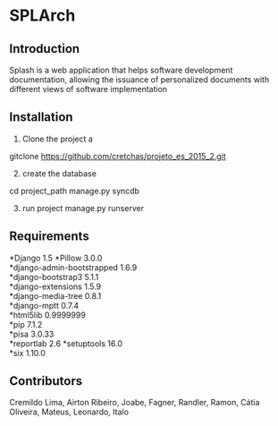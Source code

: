 SPLArch
=======================

Introduction
------------
Splash is a web application that helps software development documentation, allowing the issuance of personalized documents with different views of software implementation

Installation 
---------------------------

1. Clone the project a

gitclone https://github.com/cretchas/projeto_es_2015_2.git

2. create the database

cd project_path
manage.py syncdb

3. run project
manage.py runserver


Requirements
---------------------------

*Django	1.5	
*Pillow	3.0.0	
*django-admin-bootstrapped	1.6.9	
*django-bootstrap3	5.1.1	
*django-extensions	1.5.9	
*django-media-tree	0.8.1	
*django-mptt	0.7.4	
*html5lib	0.9999999	
*pip	7.1.2	
*pisa	3.0.33	
*reportlab	2.6	
*setuptools	16.0	
*six	1.10.0	


Contributors
---------------------------

Cremildo Lima, Airton Ribeiro, Joabe, Fagner, Randler, Ramon, Cátia Oliveira, Mateus, Leonardo, Italo
